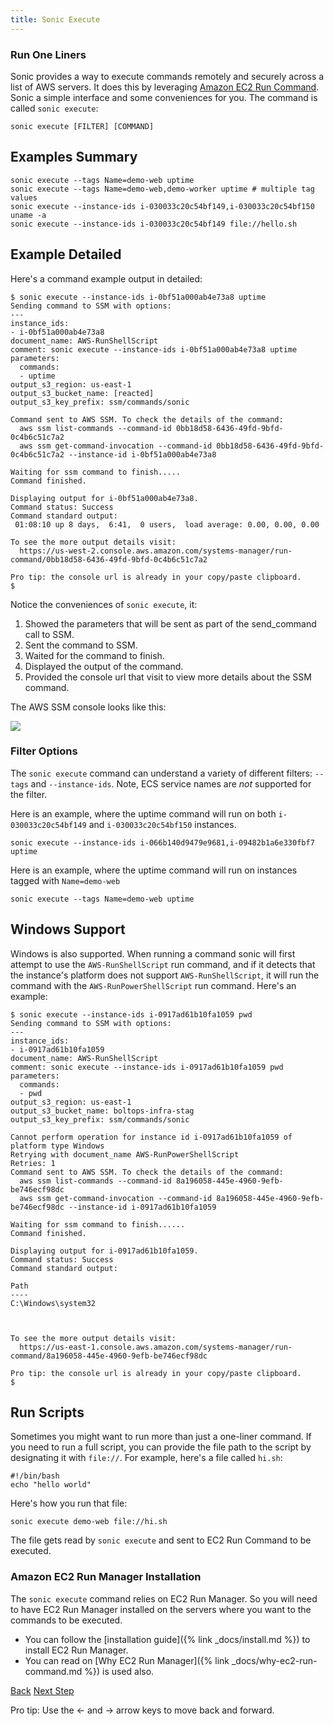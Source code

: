 ```yaml
---
title: Sonic Execute
---
```


### Run One Liners

Sonic provides a way to execute commands remotely and securely across a list of AWS servers.  It does this by leveraging [Amazon EC2 Run Command](https://aws.amazon.com/ec2/execute/).  Sonic a simple interface and some conveniences for you.   The command is called `sonic execute`:

    sonic execute [FILTER] [COMMAND]

## Examples Summary

    sonic execute --tags Name=demo-web uptime
    sonic execute --tags Name=demo-web,demo-worker uptime # multiple tag values
    sonic execute --instance-ids i-030033c20c54bf149,i-030033c20c54bf150 uname -a
    sonic execute --instance-ids i-030033c20c54bf149 file://hello.sh

## Example Detailed

Here's a command example output in detailed:

    $ sonic execute --instance-ids i-0bf51a000ab4e73a8 uptime
    Sending command to SSM with options:
    ---
    instance_ids:
    - i-0bf51a000ab4e73a8
    document_name: AWS-RunShellScript
    comment: sonic execute --instance-ids i-0bf51a000ab4e73a8 uptime
    parameters:
      commands:
      - uptime
    output_s3_region: us-east-1
    output_s3_bucket_name: [reacted]
    output_s3_key_prefix: ssm/commands/sonic

    Command sent to AWS SSM. To check the details of the command:
      aws ssm list-commands --command-id 0bb18d58-6436-49fd-9bfd-0c4b6c51c7a2
      aws ssm get-command-invocation --command-id 0bb18d58-6436-49fd-9bfd-0c4b6c51c7a2 --instance-id i-0bf51a000ab4e73a8

    Waiting for ssm command to finish.....
    Command finished.

    Displaying output for i-0bf51a000ab4e73a8.
    Command status: Success
    Command standard output:
     01:08:10 up 8 days,  6:41,  0 users,  load average: 0.00, 0.00, 0.00

    To see the more output details visit:
      https://us-west-2.console.aws.amazon.com/systems-manager/run-command/0bb18d58-6436-49fd-9bfd-0c4b6c51c7a2

    Pro tip: the console url is already in your copy/paste clipboard.
    $

Notice the conveniences of `sonic execute`, it:

1. Showed the parameters that will be sent as part of the send_command call to SSM.
2. Sent the command to SSM.
3. Waited for the command to finish.
4. Displayed the output of the command.
5. Provided the console url that visit to view more details about the SSM command.

The AWS SSM console looks like this:

<img src="/img/tutorials/ec2-console-run-command.png" class="doc-photo" />

### Filter Options

The `sonic execute` command can understand a variety of different filters: `--tags` and `--instance-ids`.  Note, ECS service names are *not* supported for the filter.

Here is an example, where the uptime command will run on both `i-030033c20c54bf149` and `i-030033c20c54bf150` instances.

    sonic execute --instance-ids i-066b140d9479e9681,i-09482b1a6e330fbf7 uptime

Here is an example, where the uptime command will run on instances tagged with `Name=demo-web`

    sonic execute --tags Name=demo-web uptime

## Windows Support

Windows is also supported. When running a command sonic will first attempt to use the `AWS-RunShellScript` run command, and if it detects that the instance's platform does not support `AWS-RunShellScript`, it will run the command with the `AWS-RunPowerShellScript` run command.  Here's an example:

```
$ sonic execute --instance-ids i-0917ad61b10fa1059 pwd
Sending command to SSM with options:
---
instance_ids:
- i-0917ad61b10fa1059
document_name: AWS-RunShellScript
comment: sonic execute --instance-ids i-0917ad61b10fa1059 pwd
parameters:
  commands:
  - pwd
output_s3_region: us-east-1
output_s3_bucket_name: boltops-infra-stag
output_s3_key_prefix: ssm/commands/sonic

Cannot perform operation for instance id i-0917ad61b10fa1059 of platform type Windows
Retrying with document_name AWS-RunPowerShellScript
Retries: 1
Command sent to AWS SSM. To check the details of the command:
  aws ssm list-commands --command-id 8a196058-445e-4960-9efb-be746ecf98dc
  aws ssm get-command-invocation --command-id 8a196058-445e-4960-9efb-be746ecf98dc --instance-id i-0917ad61b10fa1059

Waiting for ssm command to finish......
Command finished.

Displaying output for i-0917ad61b10fa1059.
Command status: Success
Command standard output:

Path
----
C:\Windows\system32



To see the more output details visit:
  https://us-east-1.console.aws.amazon.com/systems-manager/run-command/8a196058-445e-4960-9efb-be746ecf98dc

Pro tip: the console url is already in your copy/paste clipboard.
$
```

## Run Scripts

Sometimes you might want to run more than just a one-liner command. If you need to run a full script, you can provide the file path to the script by designating it with `file://`.  For example, here's a file called `hi.sh`:

    #!/bin/bash
    echo "hello world"

Here's how you run that file:

    sonic execute demo-web file://hi.sh

The file gets read by `sonic execute` and sent to EC2 Run Command to be executed.

### Amazon EC2 Run Manager Installation

The `sonic execute` command relies on EC2 Run Manager. So you will need to have EC2 Run Manager installed on the servers where you want to the commands to be executed.

* You can follow the [installation guide]({% link _docs/install.md %}) to install EC2 Run Manager.
* You can read on [Why EC2 Run Manager]({% link _docs/why-ec2-run-command.md %}) is used also.

<a id="prev" class="btn btn-basic" href="{% link _docs/tutorial-ecs-sh.md %}">Back</a>
<a id="next" class="btn btn-primary" href="{% link _docs/tutorial-list.md %}">Next Step</a>
<p class="keyboard-tip">Pro tip: Use the <- and -> arrow keys to move back and forward.</p>
